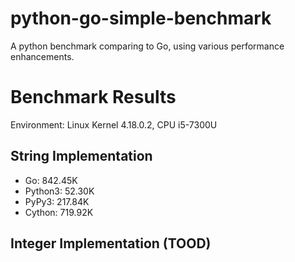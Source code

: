 # python-go-simple-benchmark
A python benchmark comparing to Go, using various performance enhancements.

# Benchmark Results

Environment: Linux Kernel 4.18.0.2, CPU i5-7300U

## String Implementation

- Go: 842.45K
- Python3: 52.30K
- PyPy3: 217.84K
- Cython: 719.92K

## Integer Implementation (TOOD)
